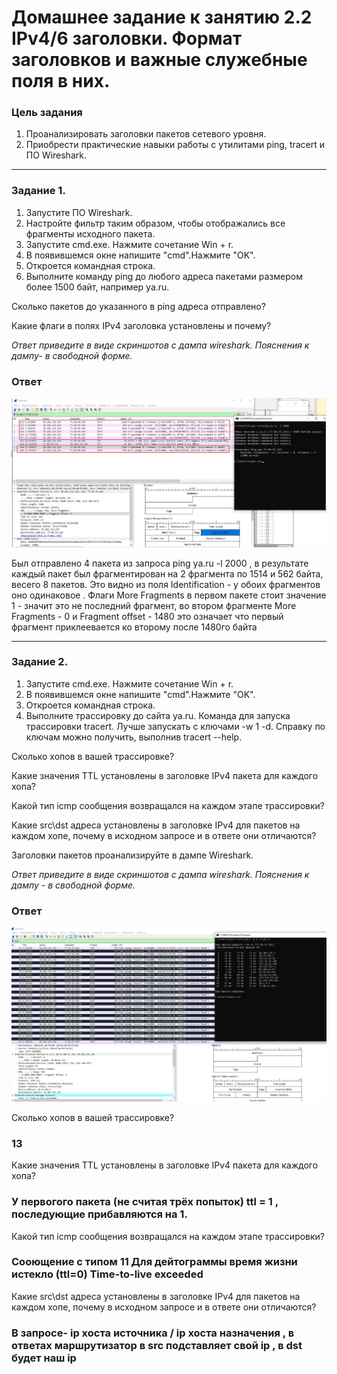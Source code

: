 # Домашнее задание к занятию 2.2 IPv4/6 заголовки. Формат заголовков и важные служебные поля в них.

### Цель задания
1. Проанализировать заголовки пакетов сетевого уровня.
2. Приобрести практические навыки работы с утилитами ping, tracert и ПО Wireshark.


------

### Задание 1.

1. Запустите ПО Wireshark.
2. Настройте фильтр таким образом, чтобы отображались все фрагменты исходного пакета.
3. Запустите cmd.exe. Нажмите сочетание Win + r.
5. В появившемся окне напишите "cmd".Нажмите "OK".
6. Откроется командная строка.
7. Выполните команду ping до любого адреса пакетами размером более 1500 байт, например ya.ru.


Сколько пакетов до указанного в ping адреса отправлено?

Какие флаги в полях IPv4 заголовка установлены и почему?

*Ответ приведите в виде скриншотов с дампа wireshark. Пояснения к дампу- в свободной форме.*

### Ответ

![](/image/2023-07-31_13-04-20.jpg)  

Был отправлено 4 пакета из запроса ping ya.ru -l 2000 , в результате каждый пакет был фрагментирован на 2 фрагмента по 1514 и 562 байта, весего 8 пакетов. Это видно из поля Identification - у обоих фрагментов оно одинаковое . Флаги More Fragments в первом пакете стоит значение 1 - значит это не последний фрагмент, во втором фрагменте More Fragments - 0 и Fragment offset - 1480 это означает что первый фрагмент приклеевается ко второму после 1480го байта

------

### Задание 2.

1. Запустите cmd.exe. Нажмите сочетание Win + r.
2. В появившемся окне напишите "cmd".Нажмите "OK".
3. Откроется командная строка.
4. Выполните трассировку до сайта ya.ru. Команда для запуска трассировки tracert. Лучше запускать с ключами -w 1 -d.
Справку по ключам можно получить, выполнив tracert --help.

Сколько хопов в вашей трассировке?

Какие значения TTL установлены в заголовке IPv4 пакета для каждого хопа?

Какой тип icmp сообщения возвращался на каждом этапе трассировки?

Какие src\dst адреса установлены в заголовке IPv4 для пакетов на каждом хопе, почему в исходном запросе и в ответе они отличаются?

Заголовки пакетов проанализируйте в дампе Wireshark. 

*Ответ приведите в виде скриншотов с дампа wireshark. Пояснения к дампу - в свободной форме.*

### Ответ

![](/image/2023-07-31_16-18-12.jpg)    

Сколько хопов в вашей трассировке?  
### 13   


Какие значения TTL установлены в заголовке IPv4 пакета для каждого хопа?    
### У первогого пакета (не считая трёх попыток) ttl = 1 , последующие прибавляются на 1.  


Какой тип icmp сообщения возвращался на каждом этапе трассировки?   
### Сооющение с типом 11 Для дейтограммы время жизни истекло (ttl=0) Time-to-live exceeded  


Какие src\dst адреса установлены в заголовке IPv4 для пакетов на каждом хопе, почему в исходном запросе и в ответе они отличаются?  
### В запросе-  ip хоста источника / ip хоста назначения , в ответах маршрутизатор в src подставляет свой ip , в dst будет наш ip  

